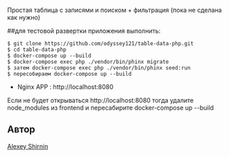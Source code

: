 Простая таблица с записями и поиском + фильтрация (пока не сделана как нужно)

##для тестовой развертки приложения выполнить:

    $ git clone https://github.com/odyssey121/table-data-php.git
    $ cd table-data-php
    $ docker-compose up --build
    $ docker-compose exec php ./vendor/bin/phinx migrate
    $ затем docker-compose exec php ./vendor/bin/phinx seed:run
    $ пересобираем docker-compose up --build 


  
 - Nginx APP : http://localhost:8080

 Если не будет открываться http://localhost:8080 тогда
 удалите node_modules из frontend и пересабирите docker-compose up --build



## Автор

[Alexey Shirnin](https://github.com/odyssey121/)
